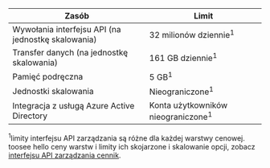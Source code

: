 | Zasób | Limit |
| --- | --- |
| Wywołania interfejsu API (na jednostkę skalowania) |32 milionów dziennie<sup>1</sup> |
| Transfer danych (na jednostkę skalowania) |161 GB dziennie<sup>1</sup> |
| Pamięć podręczna |5 GB<sup>1</sup> |
| Jednostki skalowania |Nieograniczone<sup>1</sup> |
| Integracja z usługą Azure Active Directory |Konta użytkowników nieograniczone<sup>1</sup> |

<sup>1</sup>limity interfejsu API zarządzania są różne dla każdej warstwy cenowej. toosee hello ceny warstw i limity ich skojarzone i skalowanie opcji, zobacz [interfejsu API zarządzania cennik](https://azure.microsoft.com/pricing/details/api-management/).

